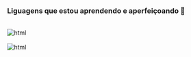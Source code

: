 
### Liguagens que estou aprendendo e aperfeiçoando 💪

<div style='display: inline_block'><br/>

  <img align="center" alt="html" src="https://img.shields.io/badge/Python-3776AB?style=for-the-badge&logo=python&logoColor=white">

<div>

<div style='display: inline_block'><br/>

  <img align="center" alt="html" src="https://img.shields.io/badge/Python-3776AB?style=for-the-badge&logo=python&logoColor=white">

<div>
